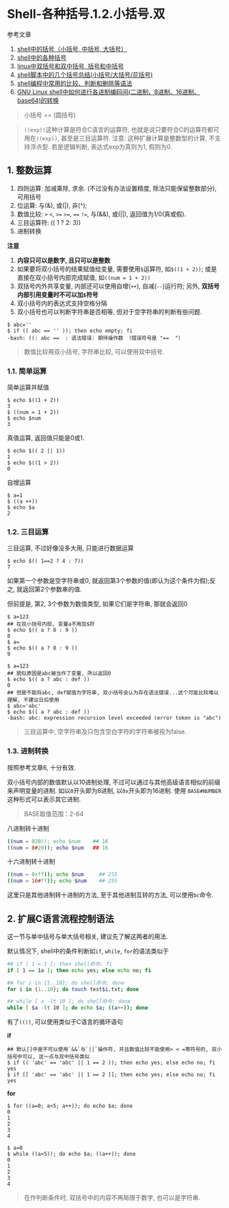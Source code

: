 # Shell-各种括号.1.2.小括号.双

参考文章

1. [shell中的括号（小括号, 中括号, 大括号）](http://blog.csdn.net/tttyd/article/details/11742241)
2. [shell中的各种括号](http://blog.csdn.net/weihongrao/article/details/17007575)
3. [linux中双括号和双中括号, 括号和中括号](http://blog.csdn.net/weihongrao/article/details/17006931)
4. [shell脚本中的几个括号总结(小括号/大括号/花括号)](http://blog.csdn.net/lee244868149/article/details/38422437)
5. [shell编程中常用的比较、判断和删除等语法](http://blog.csdn.net/lee244868149/article/details/38424267)
6. [GNU Linux shell中如何进行各进制编码间(二进制、8进制、16进制、base64)的转换](https://blog.csdn.net/yygydjkthh/article/details/50699913)

> 小括号 == (圆括号)

> `((exp))`这种计算是符合C语言的运算符, 也就是说只要符合C的运算符都可用在`((exp))`, 甚至是三目运算符. 注意: 这种扩展计算是整数型的计算, 不支持浮点型. 若是逻辑判断, 表达式exp为真则为1, 假则为0. 

## 1. 整数运算

1. 四则运算: 加减乘除, 求余. (不过没有办法设置精度, 除法只能保留整数部分), 可用括号
2. 位运算: 与(&), 或(|), 非(^); 
3. 数值比较: `>` `<`, `>=` `>=`, `==` `!=`, 与(&&), 或(||), 返回值为1/0(真或假).
4. 三目运算符: (( 1 ? 2: 3))
5. 进制转换

**注意**

1. **内容只可以是数字, 且只可以是整数**
2. 如果要将双小括号的结果赋值给变量, 需要使用`$`运算符, 如`$((1 + 2))`; 或是直接在双小括号内部完成赋值, 如`((num = 1 + 2))`
3. 双括号内外共享变量, 内部还可以使用自增(`++`), 自减(`--`)运行符; 另外, **双括号内部引用变量时不可以加`$`符号**
4. 双小括号内的表达式支持空格分隔
5. 双小括号也可以判断字符串是否相等, 但对于空字符串的判断有些问题.

```
$ abc=''
$ if (( abc == '' )); then echo empty; fi
-bash: ((: abc ==  : 语法错误: 期待操作数 （错误符号是 "==  "）
```

> 数值比较用双小括号, 字符串比较, 可以使用双中括号.

### 1.1. 简单运算

简单运算并赋值

```
$ echo $((1 + 2))
3
$ ((num = 1 + 2))
$ echo $num
3
```

真值运算, 返回值只能是0或1.

```
$ echo $(( 2 || 1))
1
$ echo $((1 > 2))
0
```

自增运算

```
$ a=1
$ ((a ++))
$ echo $a
2
```

### 1.2. 三目运算

三目运算, 不过好像没多大用, 只能进行数据运算

```
$ echo $(( 1==2 ? 4 : 7))
7
```

如果第一个参数是空字符串或0, 就返回第3个参数的值(即认为这个条件为假);反之, 就返回第2个参数串的值. 

但前提是, 第2, 3个参数为数值类型, 如果它们是字符串, 那就会返回0

```
$ a=123
## 在双小括号内部, 变量a不用加$符
$ echo $(( a ? 8 : 9 ))
8
$ a=
$ echo $(( a ? 8 : 9 ))
9

$ a=123
## 貌似原因是abc被当作了变量, 所以返回0
$ echo $(( a ? abc : def ))
0
## 但是不能将abc, def赋值为字符串, 双小括号会认为存在语法错误...这个可能比较难以理解, 不建议日后使用
$ abc='abc'
$ echo $(( a ? abc : def ))
-bash: abc: expression recursion level exceeded (error token is "abc")
```

> 三目运算中, 空字符串及只包含空白字符的字符串被视为false.

### 1.3. 进制转换

按照参考文章6, 十分有效.

双小括号内部的数值默认以10进制处理, 不过可以通过与其他高级语言相似的前缀来声明变量的进制. 如以`0`开头即为8进制, 以`0x`开头即为16进制. 使用 `BASE#NUMBER`这种形式可以表示其它进制.

> BASE取值范围：2-64

八进制转十进制

```bash
((num = 020)); echo $num    ## 16
((num = 8#20)); echo $num   ## 16
```

十六进制转十进制

```bash
((num = 0xff)); echo $num     ## 255
((num = 16#ff)); echo $num    ## 255
```

这里只是其他进制转十进制的方法, 至于其他进制互转的方法, 可以使用`bc`命令.

## 2. 扩展C语言流程控制语法

这一节与单中括号与单大括号相关, 建议先了解这两者的用法.

默认情况下, shell中的条件判断如`if`, `while`, `for`的语法类似于

```bash
## if [ 1 = 1 ]; then shell命令; fi
if [ 1 == 1a ]; then echo yes; else echo no; fi

## for i in {1..10}; do shell命令; done
for i in {1..10}; do touch test$i.txt; done

## while [ a -lt 10 ]; do shell命令; done
while [ $a -lt 10 ]; do echo $a; ((a++)); done
```

有了`(())`, 可以使用类似于C语言的循环语句

**if**

```log
## 默认[]中是不可以使用`&&`与`||`操作符, 并且数值比较不能使用> < =等符号的, 双小括号中可以, 这一点与双中括号类似
$ if (( 'abc' == 'abc' || 1 == 2 )); then echo yes; else echo no; fi
yes
$ if [[ 'abc' == 'abc' || 1 == 2 ]]; then echo yes; else echo no; fi
yes
```

**for**

```log
$ for ((a=0; a<5; a++)); do echo $a; done
0
1
2
3
4
```

```log
$ a=0
$ while ((a<5)); do echo $a; ((a++)); done
0
1
2
3
4
```

> 在作判断条件时, 双括号中的内容不再局限于数字, 也可以是字符串.
